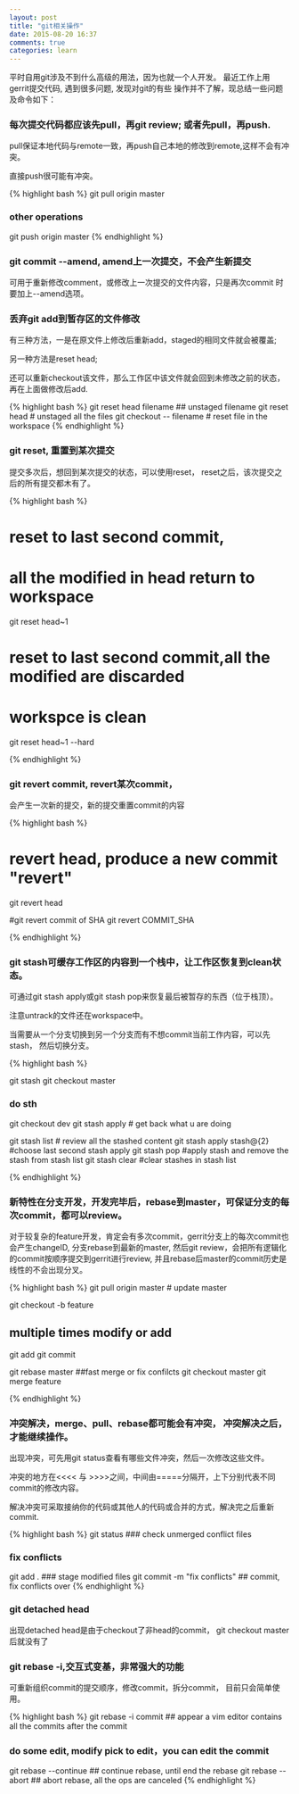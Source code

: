 ```yaml
---
layout: post
title: "git相关操作"
date: 2015-08-20 16:37
comments: true
categories: learn
---
```


平时自用git涉及不到什么高级的用法，因为也就一个人开发。
最近工作上用gerrit提交代码, 遇到很多问题, 发现对git的有些
操作并不了解，现总结一些问题及命令如下：

### 每次提交代码都应该先pull，再git review; 或者先pull，再push. 
pull保证本地代码与remote一致，再push自己本地的修改到remote,这样不会有冲突。

直接push很可能有冲突。

{% highlight bash %}
git pull origin master
### other operations
git push origin master
{% endhighlight %}

### git commit --amend, amend上一次提交，不会产生新提交
可用于重新修改comment，或修改上一次提交的文件内容，只是再次commit
时要加上--amend选项。

###  丢弃git add到暂存区的文件修改

有三种方法，一是在原文件上修改后重新add，staged的相同文件就会被覆盖;

另一种方法是reset head;

还可以重新checkout该文件，那么工作区中该文件就会回到未修改之前的状态，再在上面做修改后add.

{% highlight bash %}
git reset head filename ## unstaged filename
git reset head # unstaged all the files
git checkout -- filename # reset file in the workspace
{% endhighlight %}

### git reset, 重置到某次提交
提交多次后，想回到某次提交的状态，可以使用reset，
reset之后，该次提交之后的所有提交都木有了。

{% highlight bash %}

# reset to last second commit,
# all the modified in head return to workspace
git reset head~1 

# reset to last second commit,all the modified are discarded
# workspce is clean
git reset head~1 --hard

{% endhighlight %}

### git revert commit, revert某次commit，

会产生一次新的提交，新的提交重置commit的内容

{% highlight bash %}

# revert head, produce a new commit "revert"
git revert head  

#git revert commit of SHA
git revert COMMIT_SHA

{% endhighlight %}

### git stash可缓存工作区的内容到一个栈中，让工作区恢复到clean状态。

可通过git stash apply或git stash pop来恢复最后被暂存的东西（位于栈顶）。

注意untrack的文件还在workspace中。

当需要从一个分支切换到另一个分支而有不想commit当前工作内容，可以先stash，
然后切换分支。

{% highlight bash %}
		
git stash
git checkout master 
### do sth
git checkout dev
git stash apply # get back what u are doing 

git stash list # review all the stashed content
git stash apply stash@{2} #choose last second stash apply
git stash pop #apply stash and remove the stash from stash list
git stash clear #clear stashes in stash list

{% endhighlight %}

### 新特性在分支开发，开发完毕后，rebase到master，可保证分支的每次commit，都可以review。

对于较复杂的feature开发，肯定会有多次commit，gerrit分支上的每次commit也会产生changeID, 分支rebase到最新的master,
然后git review，会把所有逻辑化的commit按顺序提交到gerrit进行review,
并且rebase后master的commit历史是线性的不会出现分叉。

{% highlight bash %}
git pull origin master # update master 

git checkout -b feature
## multiple times modify or add 
git add 
git commit  

git rebase master ##fast merge or fix confilcts
git checkout master
git merge feature 

{% endhighlight %}

### 冲突解决，merge、pull、rebase都可能会有冲突， 冲突解决之后，才能继续操作。

出现冲突，可先用git status查看有哪些文件冲突，然后一次修改这些文件。

冲突的地方在<<<< 与 >>>>之间，中间由=====分隔开，上下分别代表不同commit的修改内容。

解决冲突可采取接纳你的代码或其他人的代码或合并的方式，解决完之后重新commit.

{% highlight bash %}
git status  ### check unmerged conflict files
### fix conflicts
git add .  ### stage modified files
git commit -m "fix conflicts" ## commit, fix conflicts over
{% endhighlight %}

### git detached head

出现detached head是由于checkout了非head的commit，
git checkout master后就没有了

### git rebase -i,交互式变基，非常强大的功能
可重新组织commit的提交顺序，修改commit，拆分commit，
目前只会简单使用。

{% highlight bash %}
git rebase -i commit ## appear a vim editor contains all the commits after the commit
### do some edit, modify pick to edit，you can edit the commit 
git rebase --continue ## continue rebase, until end the rebase
git rebase --abort ## abort rebase, all the ops are canceled
{% endhighlight %}
